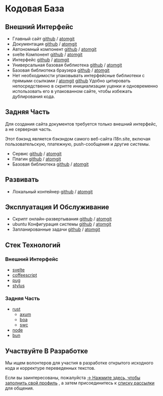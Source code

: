 # Кодовая База

## Внешний Интерфейс

* Главный сайт [github](https://github.com/i18n-site/site) / [atomgit](https://atomgit.com/i18n/proto)
* Документация [github](https://github.com/i18n-site/md) / [atomgit](https://atomgit.com/i18n/md)
* Автономный компонент [github](https://github.com/i18n-site/18x) / [atomgit](https://atomgit.com/i18n/18x)
* svelte Компонент [github](https://github.com/i18n-site/plugin) / [atomgit](https://atomgit.com/i18n/plugin)
* Интерфейс [github](https://github.com/i18n-site/proto) / [atomgit](https://atomgit.com/i18n/proto)
* Универсальная базовая библиотека [github](https://github.com/i18n-site/lib) / [atomgit](https://atomgit.com/i18n/lib)
* Базовая библиотека браузера [github](https://github.com/i18n-site/ie) / [atomgit](https://atomgit.com/i18n/ie)
* Нет необходимости упаковывать интерфейсные библиотеки с прямыми ссылками / [atomgit](https://atomgit.com/i18n/x) [github](https://github.com/i18n-site/x)
  Удобно цитировать непосредственно в скрипте инициализации уценки и одновременно использовать его в упакованном сайте, чтобы избежать дублирования кода.

## Задняя Часть

Для создания сайта документов требуется только внешний интерфейс, а не серверная часть.

Этот бэкэнд является бэкэндом самого веб-сайта i18n.site, включая пользовательскую, платежную, push-сообщения и другие системы.

* Сервис [github](https://github.com/i18n-api/srv) / [atomgit](https://atomgit.com/i18n-api/srv)
* Плагин [github](https://github.com/i18n-api/pub) / [atomgit](https://atomgit.com/i18n-api/pub)
* Базовая библиотека [github](https://github.com/i18n-site/rust) / [atomgit](https://atomgit.com/i18n/rust)

## Развивать

* Локальный контейнер [github](https://github.com/i18n-api/srv.docker) / [atomgit](https://atomgit.com/i18n-api/srv.docker)

## Эксплуатация И Обслуживание

* Скрипт онлайн-развертывания [github](https://github.com/i18n-ops/ops) / [atomgit](https://atomgit.com/i18n-ops/ops)
* ubuntu Конфигурация системы [github](https://github.com/i18n-ops/ubuntu) / [atomgit](https://atomgit.com/i18n-ops/ubuntu)
* Запланированные задачи [github](https://github.com/i18n-cron/cron) / [atomgit](https://atomgit.com/i18n/cron)

## Стек Технологий

### Внешний Интерфейс

* [svelte](//svelte.dev)
* [coffeescript](//coffeescript.org)
* [pug](https://github.com/pugjs/pug)
* [stylus](https://stylus.com)

### Задняя Часть

* [rust](//rust.org)
  * [axum](//github.com/tokio-rs/axum)
  * [boa](//github.com/boa-dev/boa)
  * [swc](//swc.rs)
* [node](//nodejs.org)
* [bun](//bun.dev)

## Участвуйте В Разработке

Мы ищем волонтеров для участия в разработке открытого исходного кода и корректуре переведенных текстов.

Если вы заинтересованы, пожалуйста [→ Нажмите здесь, чтобы заполнить свой профиль](https://ggl.link/i18n) , а затем присоединитесь к [списку рассылки](https://groups.google.com/u/2/g/i18n-site) для общения.